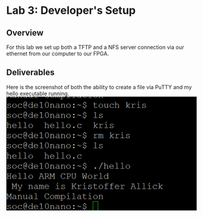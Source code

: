 # Lab 3: Developer's Setup
## Overview 
For this lab we set up both a TFTP and a NFS server connection via our ethernet from our computer to our FPGA.
## Deliverables
Here is the screenshot of both the ability to create a file via PuTTY and my hello executable running.
<screenshot><img src="assets/hello_world_nfs.png">